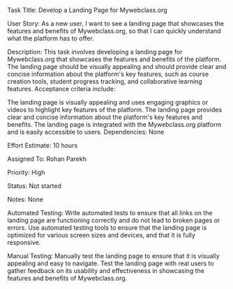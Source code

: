 Task Title: Develop a Landing Page for Mywebclass.org

User Story: As a new user, I want to see a landing page that showcases the features and benefits of Mywebclass.org, so that I can quickly understand what the platform has to offer.

Description: This task involves developing a landing page for Mywebclass.org that showcases the features and benefits of the platform. The landing page should be visually appealing and should provide clear and concise information about the platform's key features, such as course creation tools, student progress tracking, and collaborative learning features. Acceptance criteria include:

The landing page is visually appealing and uses engaging graphics or videos to highlight key features of the platform.
The landing page provides clear and concise information about the platform's key features and benefits.
The landing page is integrated with the Mywebclass.org platform and is easily accessible to users.
Dependencies: None

Effort Estimate: 10 hours

Assigned To: Rohan Parekh

Priority: High

Status: Not started

Notes: None

Automated Testing:
Write automated tests to ensure that all links on the landing page are functioning correctly and do not lead to broken pages or errors.
Use automated testing tools to ensure that the landing page is optimized for various screen sizes and devices, and that it is fully responsive.

Manual Testing:
Manually test the landing page to ensure that it is visually appealing and easy to navigate.
Test the landing page with real users to gather feedback on its usability and effectiveness in showcasing the features and benefits of Mywebclass.org.